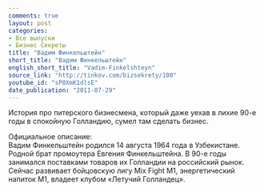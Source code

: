 ```yaml
---
comments: true
layout: post
categories:
- Все выпуски
- Бизнес Секреты
title: "Вадим Финкельштейн"
short_title: "Вадим Финкельштейн"
english_short_title: "Vadim-Finkelshteyn"
source_link: "http://tinkov.com/bizsekrety/100"
youtube_id: "sP0XmK1dlsE"
date_publication: "2011-07-29"
---
```


История про питерского бизнесмена, который даже уехав в лихие 90-е годы в спокойную Голландию, сумел там сделать бизнес.

Официальное описание:  
Вадим Финкельштейн родился 14 августа 1964 года в Узбекистане. Родной брат промоутера Евгения Финкельштейна. В 90-е годы занимался поставками товаров их Голландии на российский рынок. Сейчас развивает бойцовскую лигу Mix Fight M1, энергетический напиток M1, владеет клубом «Летучий Голландец».

